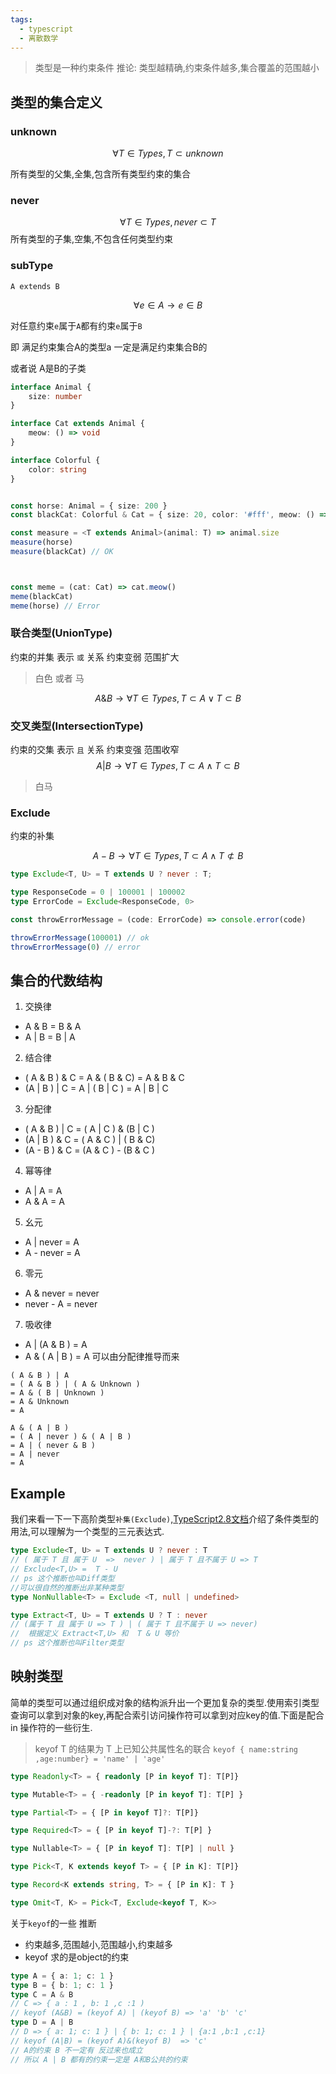 ```yaml
---
tags:
  - typescript
  - 离散数学
---
```



> 类型是一种约束条件
> 推论: 类型越精确,约束条件越多,集合覆盖的范围越小


## 类型的集合定义

### unknown 

$$\forall T \in Types,T \subset unknown$$

所有类型的父集,全集,包含所有类型约束的集合


### never 

$$\forall T \in Types,never \subset T$$
所有类型的子集,空集,不包含任何类型约束

### subType
`A extends B`

$$\forall e \in A \rightarrow e \in B$$

对任意约束`e`属于`A`都有约束`e`属于`B`

即 满足约束集合A的类型a 一定是满足约束集合B的

或者说 A是B的子类

```typescript
interface Animal {
    size: number
}

interface Cat extends Animal {
    meow: () => void
}

interface Colorful {
    color: string
}


const horse: Animal = { size: 200 }
const blackCat: Colorful & Cat = { size: 20, color: '#fff', meow: () => console.log('meow') }

const measure = <T extends Animal>(animal: T) => animal.size
measure(horse)
measure(blackCat) // OK



const meme = (cat: Cat) => cat.meow()
meme(blackCat)
meme(horse) // Error
```

### 联合类型(UnionType)
 约束的并集  表示 `或` 关系
 约束变弱 范围扩大

 > 白色 或者 马

$$
A \& B \rightarrow  \forall T \in Types,T \subset A \lor T \subset B
$$


### 交叉类型(IntersectionType)

 约束的交集  表示 `且` 关系 约束变强 范围收窄
$$
A \vert B \rightarrow  \forall T \in Types,T \subset A \land T \subset B
$$

> 白马

### Exclude
约束的补集

$$
A - B \rightarrow  \forall T \in Types,T \subset A \land T \not\subset B
$$


```typescript
type Exclude<T, U> = T extends U ? never : T;

type ResponseCode = 0 | 100001 | 100002
type ErrorCode = Exclude<ResponseCode, 0>

const throwErrorMessage = (code: ErrorCode) => console.error(code)

throwErrorMessage(100001) // ok
throwErrorMessage(0) // error 
```



## 集合的代数结构
1. 交换律
* A & B = B & A
* A | B = B | A
2. 结合律
* ( A & B ) & C = A & ( B & C) = A & B & C
* (A | B ) | C = A | ( B | C ) = A | B | C
3. 分配律
* ( A & B ) | C = ( A | C ) & (B | C )
* (A | B ) & C = ( A & C ) | ( B & C)
* (A - B ) & C = (A & C ) - (B & C )

4. 幂等律
* A | A = A
* A  &  A = A

5. 幺元
* A | never = A
* A - never = A

6. 零元
* A & never = never
* never - A = never

7. 吸收律
* A | (A & B ) = A
* A & ( A | B ) = A
可以由分配律推导而来
```
( A & B ) | A
= ( A & B ) | ( A & Unknown )
= A & ( B | Unknown )
= A & Unknown
= A

A & ( A | B ) 
= ( A | never ) & ( A | B )
= A | ( never & B ) 
= A | never 
= A
```

## Example
我们来看一下一下高阶类型`补集(Exclude)`,[TypeScript2.8文档](https://www.typescriptlang.org/docs/handbook/release-notes/typescript-2-8.html)介绍了条件类型的用法,可以理解为一个类型的三元表达式.

```typescript
type Exclude<T, U> = T extends U ? never : T
// ( 属于 T 且 属于 U  =>  never ) | 属于 T 且不属于 U => T 
// Exclude<T,U> =  T - U
// ps 这个推断也叫Diff类型
//可以很自然的推断出非某种类型
type NonNullable<T> = Exclude <T, null | undefined>

type Extract<T, U> = T extends U ? T : never
// (属于 T 且 属于 U => T ) | ( 属于 T 且不属于 U => never)
//  根据定义 Extract<T,U> 和  T & U 等价
// ps 这个推断也叫Filter类型
```

## 映射类型
简单的类型可以通过组织成对象的结构派升出一个更加复杂的类型.使用索引类型查询可以拿到对象的key,再配合索引访问操作符可以拿到对应key的值.下面是配合 in 操作符的一些衍生.
> keyof T 的结果为 T 上已知公共属性名的联合
`keyof { name:string ,age:number} = 'name' | 'age' `

```typescript
type Readonly<T> = { readonly [P in keyof T]: T[P]}

type Mutable<T> = { -readonly [P in keyof T]: T[P] }

type Partial<T> = { [P in keyof T]?: T[P]}

type Required<T> = { [P in keyof T]-?: T[P] }

type Nullable<T> = { [P in keyof T]: T[P] | null }

type Pick<T, K extends keyof T> = { [P in K]: T[P]}

type Record<K extends string, T> = { [P in K]: T }

type Omit<T, K> = Pick<T, Exclude<keyof T, K>>

```

关于`keyof`的一些 推断
* 约束越多,范围越小,范围越小,约束越多
* keyof 求的是object的约束
```typescript
type A = { a: 1; c: 1 }
type B = { b: 1; c: 1 }
type C = A & B
// C => { a : 1 , b: 1 ,c :1 )
// keyof (A&B) = (keyof A) | (keyof B) => 'a' 'b' 'c'
type D = A | B
// D => { a: 1; c: 1 } | { b: 1; c: 1 } | {a:1 ,b:1 ,c:1}
// keyof (A|B) = (keyof A)&(keyof B)  => 'c'
// A的约束 B 不一定有 反过来也成立
// 所以 A | B 都有的约束一定是 A和B公共的约束
```
